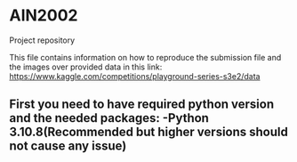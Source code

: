 # AIN2002
Project repository

This file contains information on how to reproduce the submission file 
and the images over provided data in this link:
https://www.kaggle.com/competitions/playground-series-s3e2/data

First you need to have required python version and the needed packages:
-Python 3.10.8(Recommended but higher versions should not cause any issue)
-
